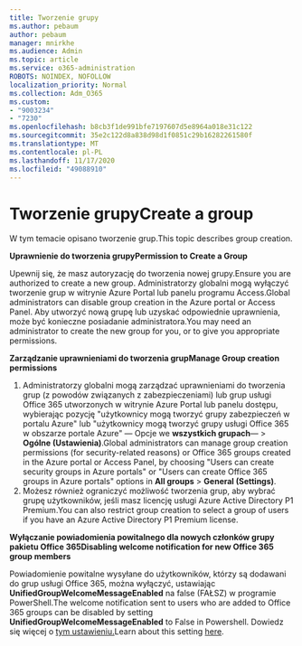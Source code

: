 ```yaml
---
title: Tworzenie grupy
ms.author: pebaum
author: pebaum
manager: mnirkhe
ms.audience: Admin
ms.topic: article
ms.service: o365-administration
ROBOTS: NOINDEX, NOFOLLOW
localization_priority: Normal
ms.collection: Adm_O365
ms.custom:
- "9003234"
- "7230"
ms.openlocfilehash: b8cb3f1de991bfe7197607d5e8964a018e31c122
ms.sourcegitcommit: 35e2c122d8a838d98d1f0851c29b16282261580f
ms.translationtype: MT
ms.contentlocale: pl-PL
ms.lasthandoff: 11/17/2020
ms.locfileid: "49088910"
---
```

# <a name="create-a-group"></a><span data-ttu-id="98f91-102">Tworzenie grupy</span><span class="sxs-lookup"><span data-stu-id="98f91-102">Create a group</span></span>

<span data-ttu-id="98f91-103">W tym temacie opisano tworzenie grup.</span><span class="sxs-lookup"><span data-stu-id="98f91-103">This topic describes group creation.</span></span>

<span data-ttu-id="98f91-104">**Uprawnienie do tworzenia grupy**</span><span class="sxs-lookup"><span data-stu-id="98f91-104">**Permission to Create a Group**</span></span>

<span data-ttu-id="98f91-105">Upewnij się, że masz autoryzację do tworzenia nowej grupy.</span><span class="sxs-lookup"><span data-stu-id="98f91-105">Ensure you are authorized to create a new group.</span></span> <span data-ttu-id="98f91-106">Administratorzy globalni mogą wyłączyć tworzenie grup w witrynie Azure Portal lub panelu programu Access.</span><span class="sxs-lookup"><span data-stu-id="98f91-106">Global administrators can disable group creation in the Azure portal or Access Panel.</span></span> <span data-ttu-id="98f91-107">Aby utworzyć nową grupę lub uzyskać odpowiednie uprawnienia, może być konieczne posiadanie administratora.</span><span class="sxs-lookup"><span data-stu-id="98f91-107">You may need an administrator to create the new group for you, or to give you appropriate permissions.</span></span>

<span data-ttu-id="98f91-108">**Zarządzanie uprawnieniami do tworzenia grup**</span><span class="sxs-lookup"><span data-stu-id="98f91-108">**Manage Group creation permissions**</span></span>

1. <span data-ttu-id="98f91-109">Administratorzy globalni mogą zarządzać uprawnieniami do tworzenia grup (z powodów związanych z zabezpieczeniami) lub grup usługi Office 365 utworzonych w witrynie Azure Portal lub panelu dostępu, wybierając pozycję "użytkownicy mogą tworzyć grupy zabezpieczeń w portalu Azure" lub "użytkownicy mogą tworzyć grupy usługi Office 365 w obszarze portale Azure" — Opcje we **wszystkich grupach**—  >  **Ogólne (Ustawienia)**.</span><span class="sxs-lookup"><span data-stu-id="98f91-109">Global administrators can manage group creation permissions (for security-related reasons) or Office 365 groups created in the Azure portal or Access Panel, by choosing "Users can create security groups in Azure portals" or "Users can create Office 365 groups in Azure portals" options in **All groups** > **General (Settings)**.</span></span>
2. <span data-ttu-id="98f91-110">Możesz również ograniczyć możliwość tworzenia grup, aby wybrać grupę użytkowników, jeśli masz licencję usługi Azure Active Directory P1 Premium.</span><span class="sxs-lookup"><span data-stu-id="98f91-110">You can also restrict group creation to select a group of users if you have an Azure Active Directory P1 Premium license.</span></span>

<span data-ttu-id="98f91-111">**Wyłączanie powiadomienia powitalnego dla nowych członków grupy pakietu Office 365**</span><span class="sxs-lookup"><span data-stu-id="98f91-111">**Disabling welcome notification for new Office 365 group members**</span></span>

<span data-ttu-id="98f91-112">Powiadomienie powitalne wysyłane do użytkowników, którzy są dodawani do grup usługi Office 365, można wyłączyć, ustawiając **UnifiedGroupWelcomeMessageEnabled** na false (FAŁSZ) w programie PowerShell.</span><span class="sxs-lookup"><span data-stu-id="98f91-112">The welcome notification sent to users who are added to Office 365 groups can be disabled by setting **UnifiedGroupWelcomeMessageEnabled** to False in Powershell.</span></span> <span data-ttu-id="98f91-113">Dowiedz się więcej o [tym ustawieniu.](https://docs.microsoft.com/powershell/module/exchange/set-unifiedgroup?view=exchange-ps&preserve-view=true)</span><span class="sxs-lookup"><span data-stu-id="98f91-113">Learn about this setting [here](https://docs.microsoft.com/powershell/module/exchange/set-unifiedgroup?view=exchange-ps&preserve-view=true).</span></span>

